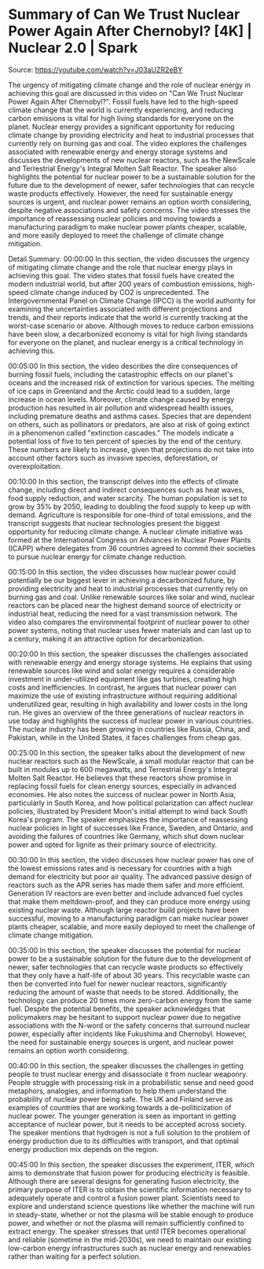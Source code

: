 # Summary of Can We Trust Nuclear Power Again After Chernobyl? [4K] | Nuclear 2.0 | Spark

Source: https://youtube.com/watch?v=J03aUZR2eBY

The urgency of mitigating climate change and the role of nuclear energy in achieving this goal are discussed in this video on "Can We Trust Nuclear Power Again After Chernobyl?". Fossil fuels have led to the high-speed climate change that the world is currently experiencing, and reducing carbon emissions is vital for high living standards for everyone on the planet. Nuclear energy provides a significant opportunity for reducing climate change by providing electricity and heat to industrial processes that currently rely on burning gas and coal. The video explores the challenges associated with renewable energy and energy storage systems and discusses the developments of new nuclear reactors, such as the NewScale and Terrestrial Energy's Integral Molten Salt Reactor. The speaker also highlights the potential for nuclear power to be a sustainable solution for the future due to the development of newer, safer technologies that can recycle waste products effectively. However, the need for sustainable energy sources is urgent, and nuclear power remains an option worth considering, despite negative associations and safety concerns. The video stresses the importance of reassessing nuclear policies and moving towards a manufacturing paradigm to make nuclear power plants cheaper, scalable, and more easily deployed to meet the challenge of climate change mitigation.

Detail Summary: 
00:00:00
In this section, the video discusses the urgency of mitigating climate change and the role that nuclear energy plays in achieving this goal. The video states that fossil fuels have created the modern industrial world, but after 200 years of combustion emissions, high-speed climate change induced by CO2 is unprecedented. The Intergovernmental Panel on Climate Change (IPCC) is the world authority for examining the uncertainties associated with different projections and trends, and their reports indicate that the world is currently tracking at the worst-case scenario or above. Although moves to reduce carbon emissions have been slow, a decarbonized economy is vital for high living standards for everyone on the planet, and nuclear energy is a critical technology in achieving this.

00:05:00
In this section, the video describes the dire consequences of burning fossil fuels, including the catastrophic effects on our planet's oceans and the increased risk of extinction for various species. The melting of ice caps in Greenland and the Arctic could lead to a sudden, large increase in ocean levels. Moreover, climate change caused by energy production has resulted in air pollution and widespread health issues, including premature deaths and asthma cases. Species that are dependent on others, such as pollinators or predators, are also at risk of going extinct in a phenomenon called "extinction cascades." The models indicate a potential loss of five to ten percent of species by the end of the century. These numbers are likely to increase, given that projections do not take into account other factors such as invasive species, deforestation, or overexploitation.

00:10:00
In this section, the transcript delves into the effects of climate change, including direct and indirect consequences such as heat waves, food supply reduction, and water scarcity. The human population is set to grow by 35% by 2050, leading to doubling the food supply to keep up with demand. Agriculture is responsible for one-third of total emissions, and the transcript suggests that nuclear technologies present the biggest opportunity for reducing climate change. A nuclear climate initiative was formed at the International Congress on Advances in Nuclear Power Plants (ICAPP) where delegates from 36 countries agreed to commit their societies to pursue nuclear energy for climate change reduction.

00:15:00
In this section, the video discusses how nuclear power could potentially be our biggest lever in achieving a decarbonized future, by providing electricity and heat to industrial processes that currently rely on burning gas and coal. Unlike renewable sources like solar and wind, nuclear reactors can be placed near the highest demand source of electricity or industrial heat, reducing the need for a vast transmission network. The video also compares the environmental footprint of nuclear power to other power systems, noting that nuclear uses fewer materials and can last up to a century, making it an attractive option for decarbonization.

00:20:00
In this section, the speaker discusses the challenges associated with renewable energy and energy storage systems. He explains that using renewable sources like wind and solar energy requires a considerable investment in under-utilized equipment like gas turbines, creating high costs and inefficiencies. In contrast, he argues that nuclear power can maximize the use of existing infrastructure without requiring additional underutilized gear, resulting in high availability and lower costs in the long run. He gives an overview of the three generations of nuclear reactors in use today and highlights the success of nuclear power in various countries. The nuclear industry has been growing in countries like Russia, China, and Pakistan, while in the United States, it faces challenges from cheap gas.

00:25:00
In this section, the speaker talks about the development of new nuclear reactors such as the NewScale, a small modular reactor that can be built in modules up to 600 megawatts, and Terrestrial Energy's Integral Molten Salt Reactor. He believes that these reactors show promise in replacing fossil fuels for clean energy sources, especially in advanced economies. He also notes the success of nuclear power in North Asia, particularly in South Korea, and how political polarization can affect nuclear policies, illustrated by President Moon's initial attempt to wind back South Korea's program. The speaker emphasizes the importance of reassessing nuclear policies in light of successes like France, Sweden, and Ontario, and avoiding the failures of countries like Germany, which shut down nuclear power and opted for lignite as their primary source of electricity.

00:30:00
In this section, the video discusses how nuclear power has one of the lowest emissions rates and is necessary for countries with a high demand for electricity but poor air quality. The advanced passive design of reactors such as the APR series has made them safer and more efficient. Generation IV reactors are even better and include advanced fuel cycles that make them meltdown-proof, and they can produce more energy using existing nuclear waste. Although large reactor build projects have been successful, moving to a manufacturing paradigm can make nuclear power plants cheaper, scalable, and more easily deployed to meet the challenge of climate change mitigation.

00:35:00
In this section, the speaker discusses the potential for nuclear power to be a sustainable solution for the future due to the development of newer, safer technologies that can recycle waste products so effectively that they only have a half-life of about 30 years. This recyclable waste can then be converted into fuel for newer nuclear reactors, significantly reducing the amount of waste that needs to be stored. Additionally, the technology can produce 20 times more zero-carbon energy from the same fuel. Despite the potential benefits, the speaker acknowledges that policymakers may be hesitant to support nuclear power due to negative associations with the N-word or the safety concerns that surround nuclear power, especially after incidents like Fukushima and Chernobyl. However, the need for sustainable energy sources is urgent, and nuclear power remains an option worth considering.

00:40:00
In this section, the speaker discusses the challenges in getting people to trust nuclear energy and disassociate it from nuclear weaponry. People struggle with processing risk in a probabilistic sense and need good metaphors, analogies, and information to help them understand the probability of nuclear power being safe. The UK and Finland serve as examples of countries that are working towards a de-politicization of nuclear power. The younger generation is seen as important in getting acceptance of nuclear power, but it needs to be accepted across society. The speaker mentions that hydrogen is not a full solution to the problem of energy production due to its difficulties with transport, and that optimal energy production mix depends on the region.

00:45:00
In this section, the speaker discusses the experiment, ITER, which aims to demonstrate that fusion power for producing electricity is feasible. Although there are several designs for generating fusion electricity, the primary purpose of ITER is to obtain the scientific information necessary to adequately operate and control a fusion power plant. Scientists need to explore and understand science questions like whether the machine will run in steady-state, whether or not the plasma will be stable enough to produce power, and whether or not the plasma will remain sufficiently confined to extract energy. The speaker stresses that until ITER becomes operational and reliable (sometime in the mid-2030s), we need to maintain our existing low-carbon energy infrastructures such as nuclear energy and renewables rather than waiting for a perfect solution.

